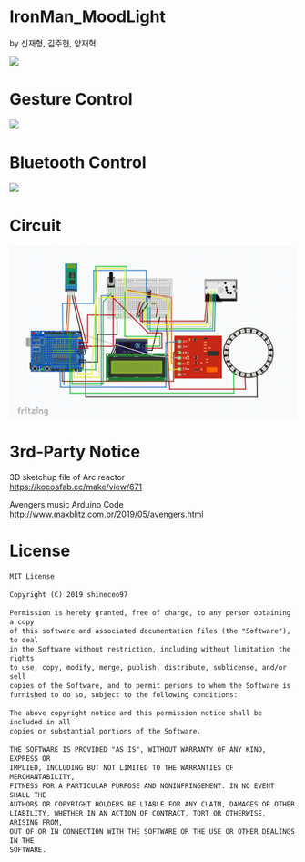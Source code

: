 # IronMan_MoodLight
by 신재형, 김주현, 양재혁


<img src="./READMESRC/sample_img.png" width = "50%">



# Gesture Control
<img src="./READMESRC/gesture.gif">

# Bluetooth Control
<img src="./READMESRC/bluetooth.gif">

# Circuit

![Circuit](./READMESRC/Circuit.png)

# 3rd-Party Notice

3D sketchup file of Arc reactor  
https://kocoafab.cc/make/view/671


Avengers music Arduino Code  
http://www.maxblitz.com.br/2019/05/avengers.html


# License
```
MIT License

Copyright (C) 2019 shineceo97

Permission is hereby granted, free of charge, to any person obtaining a copy
of this software and associated documentation files (the "Software"), to deal
in the Software without restriction, including without limitation the rights
to use, copy, modify, merge, publish, distribute, sublicense, and/or sell
copies of the Software, and to permit persons to whom the Software is
furnished to do so, subject to the following conditions:

The above copyright notice and this permission notice shall be included in all
copies or substantial portions of the Software.

THE SOFTWARE IS PROVIDED "AS IS", WITHOUT WARRANTY OF ANY KIND, EXPRESS OR
IMPLIED, INCLUDING BUT NOT LIMITED TO THE WARRANTIES OF MERCHANTABILITY,
FITNESS FOR A PARTICULAR PURPOSE AND NONINFRINGEMENT. IN NO EVENT SHALL THE
AUTHORS OR COPYRIGHT HOLDERS BE LIABLE FOR ANY CLAIM, DAMAGES OR OTHER
LIABILITY, WHETHER IN AN ACTION OF CONTRACT, TORT OR OTHERWISE, ARISING FROM,
OUT OF OR IN CONNECTION WITH THE SOFTWARE OR THE USE OR OTHER DEALINGS IN THE
SOFTWARE.
```

